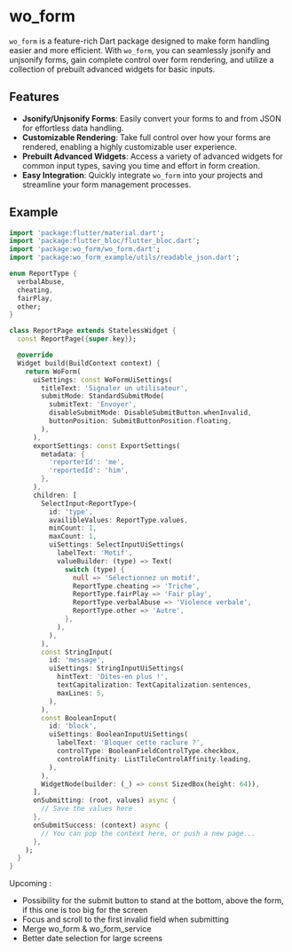 # wo_form

`wo_form` is a feature-rich Dart package designed to make form handling easier and more efficient. With `wo_form`, you can seamlessly jsonify and unjsonify forms, gain complete control over form rendering, and utilize a collection of prebuilt advanced widgets for basic inputs.

## Features

- **Jsonify/Unjsonify Forms**: Easily convert your forms to and from JSON for effortless data handling.
- **Customizable Rendering**: Take full control over how your forms are rendered, enabling a highly customizable user experience.
- **Prebuilt Advanced Widgets**: Access a variety of advanced widgets for common input types, saving you time and effort in form creation.
- **Easy Integration**: Quickly integrate `wo_form` into your projects and streamline your form management processes.

## Example

```dart
import 'package:flutter/material.dart';
import 'package:flutter_bloc/flutter_bloc.dart';
import 'package:wo_form/wo_form.dart';
import 'package:wo_form_example/utils/readable_json.dart';

enum ReportType {
  verbalAbuse,
  cheating,
  fairPlay,
  other;
}

class ReportPage extends StatelessWidget {
  const ReportPage({super.key});

  @override
  Widget build(BuildContext context) {
    return WoForm(
      uiSettings: const WoFormUiSettings(
        titleText: 'Signaler un utilisateur',
        submitMode: StandardSubmitMode(
          submitText: 'Envoyer',
          disableSubmitMode: DisableSubmitButton.whenInvalid,
          buttonPosition: SubmitButtonPosition.floating,
        ),
      ),
      exportSettings: const ExportSettings(
        metadata: {
          'reporterId': 'me',
          'reportedId': 'him',
        },
      ),
      children: [
        SelectInput<ReportType>(
          id: 'type',
          availibleValues: ReportType.values,
          minCount: 1,
          maxCount: 1,
          uiSettings: SelectInputUiSettings(
            labelText: 'Motif',
            valueBuilder: (type) => Text(
              switch (type) {
                null => 'Sélectionnez un motif',
                ReportType.cheating => 'Triche',
                ReportType.fairPlay => 'Fair play',
                ReportType.verbalAbuse => 'Violence verbale',
                ReportType.other => 'Autre',
              },
            ),
          ),
        ),
        const StringInput(
          id: 'message',
          uiSettings: StringInputUiSettings(
            hintText: 'Dites-en plus !',
            textCapitalization: TextCapitalization.sentences,
            maxLines: 5,
          ),
        ),
        const BooleanInput(
          id: 'block',
          uiSettings: BooleanInputUiSettings(
            labelText: 'Bloquer cette raclure ?',
            controlType: BooleanFieldControlType.checkbox,
            controlAffinity: ListTileControlAffinity.leading,
          ),
        ),
        WidgetNode(builder: (_) => const SizedBox(height: 64)),
      ],
      onSubmitting: (root, values) async {
        // Save the values here
      },
      onSubmitSuccess: (context) async {
        // You can pop the context here, or push a new page...
      },
    );
  }
}

```

Upcoming :

- Possibility for the submit button to stand at the bottom, above the form, if this one is too big for the screen
- Focus and scroll to the first invalid field when submitting
- Merge wo_form & wo_form_service
- Better date selection for large screens
